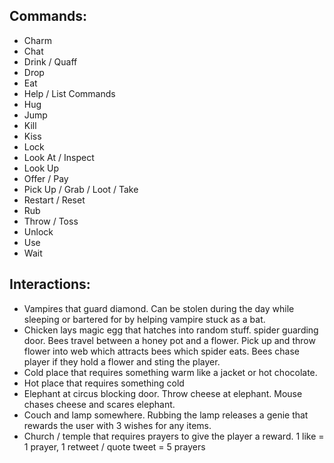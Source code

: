 Commands:
---------

- Charm
- Chat
- Drink / Quaff
- Drop
- Eat
- Help / List Commands
- Hug
- Jump
- Kill
- Kiss
- Lock
- Look At / Inspect
- Look Up
- Offer / Pay
- Pick Up / Grab / Loot / Take
- Restart / Reset
- Rub
- Throw / Toss
- Unlock
- Use
- Wait


Interactions:
-------------

* Vampires that guard diamond. Can be stolen during the day while sleeping or bartered for by helping vampire stuck as a bat.
* Chicken lays magic egg that hatches into random stuff.
spider guarding door. Bees travel between a honey pot and a flower. Pick up and throw flower into web which attracts bees which spider eats. Bees chase player if they hold a flower and sting the player.
* Cold place that requires something warm like a jacket or hot chocolate.
* Hot place that requires something cold 
* Elephant at circus blocking door. Throw cheese at elephant. Mouse chases cheese and scares elephant.
* Couch and lamp somewhere. Rubbing the lamp releases a genie that rewards the user with 3 wishes for any items.
* Church / temple that requires prayers to give the player a reward. 1 like = 1 prayer, 1 retweet / quote tweet = 5 prayers
